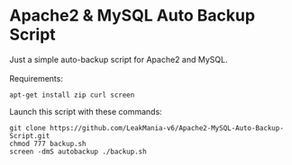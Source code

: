 # Apache2 & MySQL Auto Backup Script
Just a simple auto-backup script for Apache2 and MySQL.
<br><br>
Requirements:
```
apt-get install zip curl screen
```
Launch this script with these commands:
```
git clone https://github.com/LeakMania-v6/Apache2-MySQL-Auto-Backup-Script.git
chmod 777 backup.sh
screen -dmS autobackup ./backup.sh
```